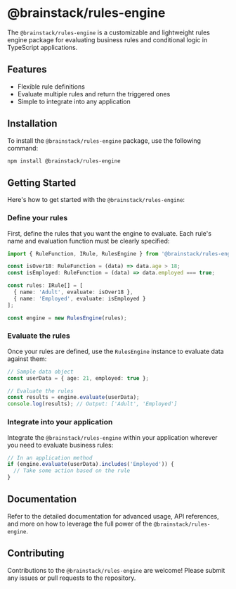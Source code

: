 # @brainstack/rules-engine

The `@brainstack/rules-engine` is a customizable and lightweight rules engine package for evaluating business rules and conditional logic in TypeScript applications.

## Features

- Flexible rule definitions
- Evaluate multiple rules and return the triggered ones
- Simple to integrate into any application

## Installation

To install the `@brainstack/rules-engine` package, use the following command:

```bash
npm install @brainstack/rules-engine
```

## Getting Started

Here's how to get started with the `@brainstack/rules-engine`:

### Define your rules

First, define the rules that you want the engine to evaluate. Each rule's name and evaluation function must be clearly specified:

```typescript
import { RuleFunction, IRule, RulesEngine } from '@brainstack/rules-engine';

const isOver18: RuleFunction = (data) => data.age > 18;
const isEmployed: RuleFunction = (data) => data.employed === true;

const rules: IRule[] = [
  { name: 'Adult', evaluate: isOver18 },
  { name: 'Employed', evaluate: isEmployed }
];

const engine = new RulesEngine(rules);
```

### Evaluate the rules

Once your rules are defined, use the `RulesEngine` instance to evaluate data against them:

```typescript
// Sample data object
const userData = { age: 21, employed: true };

// Evaluate the rules
const results = engine.evaluate(userData);
console.log(results); // Output: ['Adult', 'Employed']
```

### Integrate into your application

Integrate the `@brainstack/rules-engine` within your application wherever you need to evaluate business rules:

```typescript
// In an application method
if (engine.evaluate(userData).includes('Employed')) {
  // Take some action based on the rule
}
```

## Documentation

Refer to the detailed documentation for advanced usage, API references, and more on how to leverage the full power of the `@brainstack/rules-engine`.

## Contributing

Contributions to the `@brainstack/rules-engine` are welcome! Please submit any issues or pull requests to the repository.
